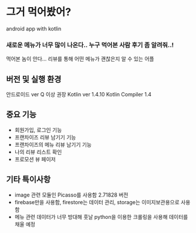 # 그거 먹어봤어?
android app with kotlin

### 새로운 메뉴가 너무 많이 나온다.. 누구 먹어본 사람 후기 좀 알려줘..!
먹어본 놈이 안다... 리뷰를 통해 어떤 메뉴가 괜찮은지 알 수 있는 어플

## 버전 및 실행 환경
안드로이드 ver Q 이상 권장
Kotlin ver 1.4.10
Kotlin Compiler 1.4

## 중요 기능
 - 회원가입, 로그인 기능
 - 프랜차이즈 리뷰 남기기 기능
 - 프랜차이즈의 메뉴 리뷰 남기기 기능
 - 나의 리뷰 리스트 확인
 - 프로모션 뷰 페이저

## 기타 특이사항
 - image 관련 모듈인 Picasso를 사용함 2.71828 버전
 - firebase만을 사용함, firestore는 데이터 관리, storage는 이미지보관용으로 사용함
 - 메뉴 관련 데이터가 너무 방대해 훗날 python을 이용한 크롤링을 사용해 데이터를 채울 예정
